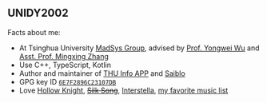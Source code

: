 ## UNIDY2002

Facts about me:
- At Tsinghua University [MadSys Group](https://madsys.cs.tsinghua.edu.cn/), advised by [Prof. Yongwei Wu](https://madsys.cs.tsinghua.edu.cn/~yongweiwu/) and [Asst. Prof. Mingxing Zhang](https://madsys.cs.tsinghua.edu.cn/~zhangmx/)
- Use C++, TypeScript, Kotlin
- Author and maintainer of [THU Info APP](https://thuinfo.net/) and [Saiblo](https://www.saiblo.net/)
- GPG key ID [`6E7F2896C23107DB`](https://github.com/UNIDY2002.gpg)
- Love [Hollow Knight](https://www.hollowknight.com/), ~~[Silk Song](https://hollowknightsilksong.com/)~~, [Interstella](https://www.imdb.com/title/tt0816692/), [my favorite music list](https://music.163.com/#/playlist?id=2308016962)
